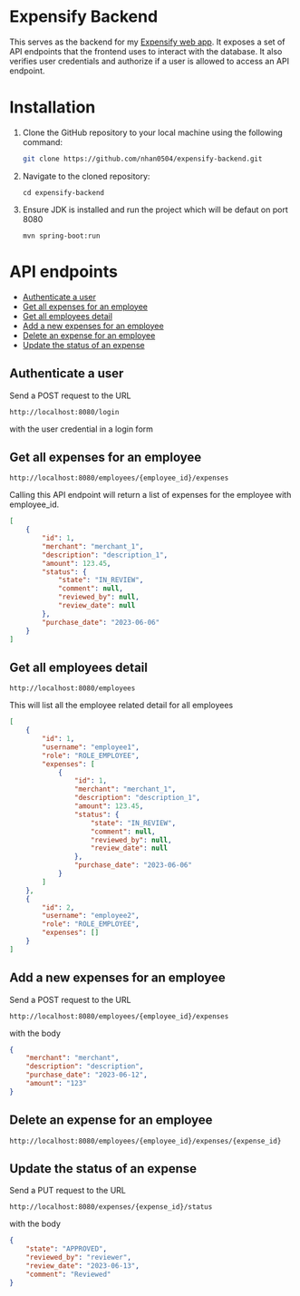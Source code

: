 # Expensify Backend

This serves as the backend for my [Expensify web app](https://github.com/nhan0504/expensify-frontend). It exposes a set of API endpoints that the frontend uses to interact with the database. It also verifies user credentials and authorize if a user is allowed to access an API endpoint.

# Installation
1. Clone the GitHub repository to your local machine using the following command:
    ```bash
    git clone https://github.com/nhan0504/expensify-backend.git
    ```
2. Navigate to the cloned repository:
   ```
   cd expensify-backend
   ```
3. Ensure JDK is installed and run the project which will be defaut on port 8080
   ```
   mvn spring-boot:run
   ```

# API endpoints
- [Authenticate a user](#authenticate-a-user)
- [Get all expenses for an employee](#get-all-expenses-for-an-employee)
- [Get all employees detail](#get-all-employees-detail)
- [Add a new expenses for an employee](#add-a-new-expenses-for-an-employee)
- [Delete an expense for an employee](#delete-an-expense-for-an-employee)
- [Update the status of an expense](#update-the-status-of-an-expense)


## Authenticate a user
Send a POST request to the URL
```
http://localhost:8080/login
```
with the user credential in a login form

## Get all expenses for an employee

```
http://localhost:8080/employees/{employee_id}/expenses
```
Calling this API endpoint will return a list of expenses for the employee with employee_id.
```json
[
    {
        "id": 1,
        "merchant": "merchant_1",
        "description": "description_1",
        "amount": 123.45,
        "status": {
            "state": "IN_REVIEW",
            "comment": null,
            "reviewed_by": null,
            "review_date": null
        },
        "purchase_date": "2023-06-06"
    }
]
```

## Get all employees detail
```
http://localhost:8080/employees
```
This will list all the employee related detail for all employees
```json
[
    {
        "id": 1,
        "username": "employee1",
        "role": "ROLE_EMPLOYEE",
        "expenses": [
            {
                "id": 1,
                "merchant": "merchant_1",
                "description": "description_1",
                "amount": 123.45,
                "status": {
                    "state": "IN_REVIEW",
                    "comment": null,
                    "reviewed_by": null,
                    "review_date": null
                },
                "purchase_date": "2023-06-06"
            }
        ]
    },
    {
        "id": 2,
        "username": "employee2",
        "role": "ROLE_EMPLOYEE",
        "expenses": []
    }
]
```
## Add a new expenses for an employee
Send a POST request to the URL
```
http://localhost:8080/employees/{employee_id}/expenses
```
with the body
```json
{
    "merchant": "merchant",
    "description": "description",
    "purchase_date": "2023-06-12",
    "amount": "123"
}
```

## Delete an expense for an employee
```
http://localhost:8080/employees/{employee_id}/expenses/{expense_id}
```

## Update the status of an expense
Send a PUT request to the URL
```
http://localhost:8080/expenses/{expense_id}/status
```
with the body
```json
{
    "state": "APPROVED",
    "reviewed_by": "reviewer",
    "review_date": "2023-06-13",
    "comment": "Reviewed"
}
```
